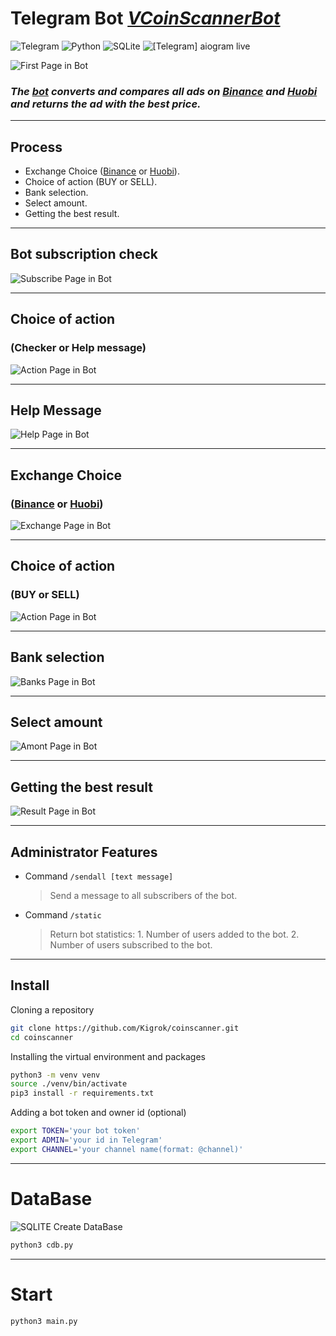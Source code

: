 # Telegram Bot _[VCoinScannerBot](https://t.me/VCoinScannerBot)_

![Telegram](https://img.shields.io/badge/Telegram-2CA5E0?style=for-the-badge&logo=telegram&logoColor=white) ![Python](https://img.shields.io/badge/python-3670A0?style=for-the-badge&logo=python&logoColor=ffdd54) ![SQLite](https://img.shields.io/badge/sqlite-%2307405e.svg?style=for-the-badge&logo=sqlite&logoColor=white)
![\[Telegram\] aiogram live](https://img.shields.io/badge/telegram-aiogram-blue.svg?style=flat-square)

![First Page in Bot](https://lh3.googleusercontent.com/u/0/drive-viewer/AFDK6gPey7enyxwP18z5Im0ABV-KSI5LPVtz79DTqwZM5uhvCZUXwCroBdU5wfeiw0WyBVDhABOzcRyJmd7I0x00iByd0F6kAg=w1366-h663)

### _The [bot](https://t.me/VCoinScannerBot)  converts and compares all ads on [Binance](https://www.binance.info/ru/activity/referral-entry/CPA?fromActivityPage=true&ref=CPA_00P2G3TCHK) and [Huobi](https://www.huobi.com/ru-ru/v/register/double-invite/?invite_code=48vd5223&inviter_id=11345710) and returns the ad with the best price._

---

## Process

- Exchange Choice ([Binance](https://www.binance.info/ru/activity/referral-entry/CPA?fromActivityPage=true&ref=CPA_00P2G3TCHK) or [Huobi](https://www.huobi.com/ru-ru/v/register/double-invite/?invite_code=48vd5223&inviter_id=11345710)).
- Choice of action (BUY or SELL).
- Bank selection.
- Select amount.
- Getting the best result.

---

## Bot subscription check

![Subscribe Page in Bot](https://lh3.googleusercontent.com/u/0/drive-viewer/AFDK6gOJU19zA0qSHwxK85dBT2dTgTEGlFJaatcpX0v2CqF3izP1jV3BRbWFW3pa4Z3XYKiToPWt1kdGZ99a3feR5CvYgixzHA=w1366-h663)

---

## Choice of action 
### (Checker or Help message)

![Action Page in Bot](https://lh3.googleusercontent.com/u/0/drive-viewer/AFDK6gOxgx_uOitrXERTAmzZU_oTCO5fETp0C4B2iVNNHCfjwNbPZKifP9upjg2s_TrRU0g9EGGr47JfSAqPDR-9b4Sbmi0v=w1366-h663)

---

## Help Message

![Help Page in Bot](https://lh3.googleusercontent.com/u/0/drive-viewer/AFDK6gPl0nvr86MmXKCoXvhx2Bkb3K78fmT9mVLMmIy6yetAuyUxlX08vNC_0sCgxpB_XrwxKiw8HfoGshCwH2qwKVtporkh=w1366-h663)

---

## Exchange Choice 
### ([Binance](https://www.binance.info/ru/activity/referral-entry/CPA?fromActivityPage=true&ref=CPA_00P2G3TCHK) or [Huobi](https://www.huobi.com/ru-ru/v/register/double-invite/?invite_code=48vd5223&inviter_id=11345710))

![Exchange Page in Bot](https://lh3.googleusercontent.com/u/0/drive-viewer/AFDK6gPY1z33yHw3iiuLu7J39BrksDOTHh0u5DGg4StgrcD2RMmh-tHiWg-wSEgtiDlm06L2kCLWaxM8FGzspF40ZygvzbAc=w1366-h663)

---

## Choice of action 
### (BUY or SELL)

![Action Page in Bot](https://lh3.googleusercontent.com/u/0/drive-viewer/AFDK6gPr6S9dSJoa8CYMCfFX4ux2kOqHAlFg0i6BhHIiLkKM7-YcWkp2JEy0E-WNe1PgyEyP-cirA0p5W5ssN4FNXmW2P7bkTw=w1366-h663)

---

## Bank selection

![Banks Page in Bot](https://lh3.googleusercontent.com/u/0/drive-viewer/AFDK6gPChVydkv8ItEaMUSysraPdfQ-a7MZfPY1vwOqjjBL1OpVXeIwKALqrbz2HeWFA_NSOJoa8Uznnx0s_RPxNvbwr6p3L=w1366-h663)

---

## Select amount

![Amont Page in Bot](https://lh3.googleusercontent.com/u/0/drive-viewer/AFDK6gOAL_SS-eFUwcg_RCcsT0V1eIsj9rSx5A8hIYNSryjN3sKpI4_Om4x_wZzzMsPwti0wmTmzU3k5i9dBiwtoy8rwGKG-=w1366-h663)

---

## Getting the best result

![Result Page in Bot](https://lh3.googleusercontent.com/u/0/drive-viewer/AFDK6gNPWcPbD8GcEIHL3AqPpFhdXVCEp2IDXrLKNeA3NHJQNZHlSWHZjskJZONGhtH9iUOTI7rBt-1rek0Vw8BO9Sj2FdqrQw=w1366-h663)

---

## Administrator Features

-  Command ```/sendall [text message] ```
    >Send a message to all subscribers of the bot.
- Command ```/static```
    >Return bot statistics:
        1. Number of users added to the bot.
        2. Number of users subscribed to the bot.

---

## Install 

Cloning a repository
```sh
git clone https://github.com/Kigrok/coinscanner.git
cd coinscanner
```

Installing the virtual environment and packages

```sh
python3 -m venv venv
source ./venv/bin/activate
pip3 install -r requirements.txt
```

Adding a bot token and owner id (optional)

```sh
export TOKEN='your bot token'
export ADMIN='your id in Telegram'
export CHANNEL='your channel name(format: @channel)'
```

----

# DataBase 
![SQLITE](https://img.shields.io/badge/SQLite-07405E?style=for-the-badge&logo=sqlite&logoColor=white)
Create DataBase
```sh
python3 cdb.py
```
---

# Start

```sh
python3 main.py
```
